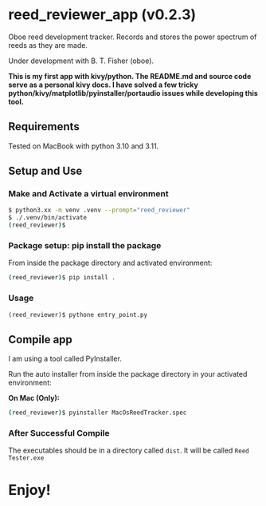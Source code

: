 # reed_reviewer_app (v0.2.3)
Oboe reed development tracker. Records and stores the power spectrum
of reeds as they are made. 

Under development with B. T. Fisher (oboe).

**This is my first app with kivy/python. The README.md and source code serve as
a personal kivy docs. I have solved a few tricky
python/kivy/matplotlib/pyinstaller/portaudio issues while developing this tool.**

## Requirements

Tested on MacBook with python 3.10 and 3.11.

## Setup and Use


### Make and Activate a virtual environment

```bash
$ python3.xx -m venv .venv --prompt="reed_reviewer"
$ ./.venv/bin/activate
(reed_reviewer)$
```

### Package setup: pip install the package

From inside the package directory and activated environment:

```bash
(reed_reviewer)$ pip install .
```

### Usage

```python
(reed_reviewer)$ pythone entry_point.py
```

## Compile app

I am using a tool called PyInstaller.

Run the auto installer from inside the package directory in your activated
environment:

**On Mac (Only):**

```bash
(reed_reviewer)$ pyinstaller MacOsReedTracker.spec 
```

### After Successful Compile

The executables should be in a directory called `dist`. It will be called `Reed Tester.exe`

# Enjoy!
